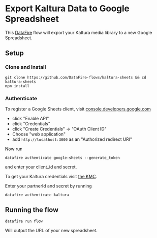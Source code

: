 # Export Kaltura Data to Google Spreadsheet

This [DataFire](https://github.com/DataFire/DataFire) flow will export your
Kaltura media library to a new Google Spreadsheet.

## Setup
### Clone and Install
```
git clone https://github.com/DataFire-flows/kaltura-sheets && cd kaltura-sheets
npm install
```

### Authenticate
To register a Google Sheets client, visit
[console.developers.google.com](https://console.developers.google.com/apis/api/sheets.googleapis.com/overview)
* click "Enable API"
* click "Credentials"
* click "Create Credentials" -> "OAuth Client ID"
* Choose "web application"
* add `http://localhost:3000` as an "Authorized redirect URI"

Now run
```
datafire authenticate google-sheets --generate_token
```
and enter your client_id and secret.

To get your Kaltura credentials visit [the KMC](http://kmc.kaltura.com/index.php/kmc/kmc4#account|integration).

Enter your partnerId and secret by running
```
datafire authenticate kaltura
```

## Running the flow
```
datafire run flow
```
Will output the URL of your new spreadsheet.
